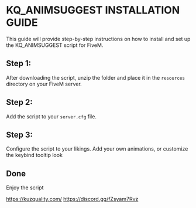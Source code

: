 # KQ_ANIMSUGGEST INSTALLATION GUIDE

This guide will provide step-by-step instructions on how to install and set up the KQ_ANIMSUGGEST script for FiveM. 

## Step 1:
After downloading the script, unzip the folder and place it in the `resources` directory on your FiveM server.

## Step 2:
Add the script to your `server.cfg` file.

## Step 3:
Configure the script to your likings. Add your own animations, or customize the keybind tooltip look

## Done
Enjoy the script


https://kuzquality.com/
https://discord.gg/fZsyam7Rvz